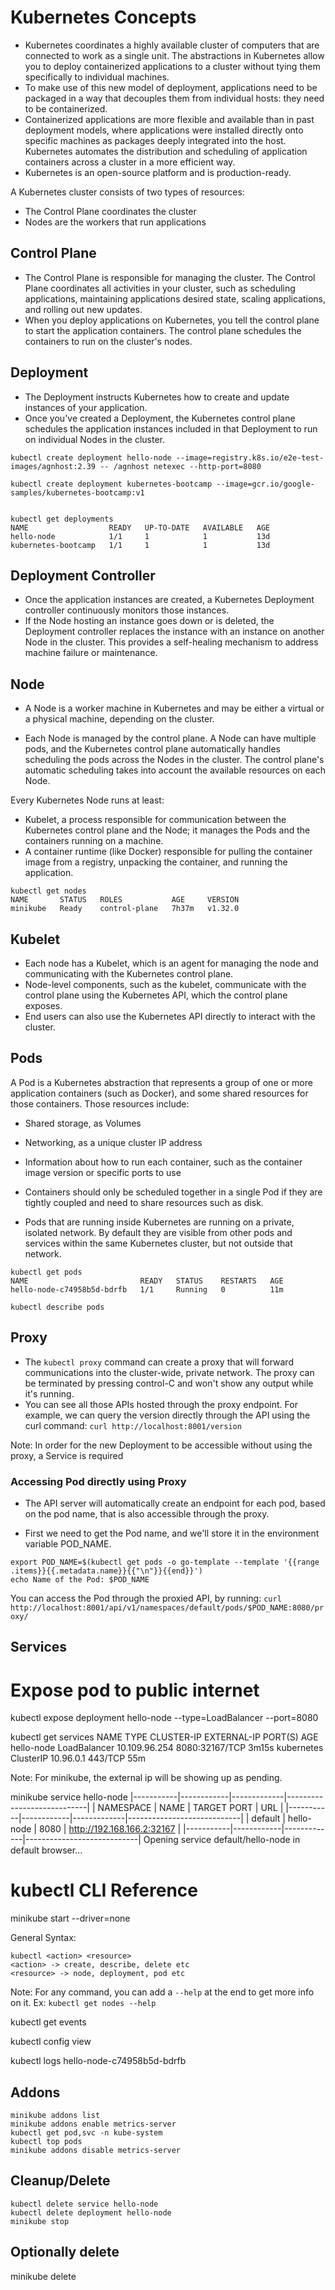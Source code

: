# Kubernetes Concepts

- Kubernetes coordinates a highly available cluster of computers that are connected to work as a single unit. The abstractions in Kubernetes allow you to deploy containerized applications to a cluster without tying them specifically to individual machines.
- To make use of this new model of deployment, applications need to be packaged in a way that decouples them from individual hosts: they need to be containerized.
- Containerized applications are more flexible and available than in past deployment models, where applications were installed directly onto specific machines as packages deeply integrated into the host. Kubernetes automates the distribution and scheduling of application containers across a cluster in a more efficient way.
- Kubernetes is an open-source platform and is production-ready.


A Kubernetes cluster consists of two types of resources:

- The Control Plane coordinates the cluster
- Nodes are the workers that run applications

## Control Plane

- The Control Plane is responsible for managing the cluster. The Control Plane coordinates all activities in your cluster, such as scheduling applications, maintaining applications desired state, scaling applications, and rolling out new updates.
- When you deploy applications on Kubernetes, you tell the control plane to start the application containers. The control plane schedules the containers to run on the cluster's nodes.


## Deployment

- The Deployment instructs Kubernetes how to create and update instances of your application.
- Once you've created a Deployment, the Kubernetes control plane schedules the application instances included in that Deployment to run on individual Nodes in the cluster.

```
kubectl create deployment hello-node --image=registry.k8s.io/e2e-test-images/agnhost:2.39 -- /agnhost netexec --http-port=8080

kubectl create deployment kubernetes-bootcamp --image=gcr.io/google-samples/kubernetes-bootcamp:v1


kubectl get deployments
NAME                  READY   UP-TO-DATE   AVAILABLE   AGE
hello-node            1/1     1            1           13d
kubernetes-bootcamp   1/1     1            1           13d

```

## Deployment Controller

- Once the application instances are created, a Kubernetes Deployment controller continuously monitors those instances.
- If the Node hosting an instance goes down or is deleted, the Deployment controller replaces the instance with an instance on another Node in the cluster. This provides a self-healing mechanism to address machine failure or maintenance.

## Node

- A Node is a worker machine in Kubernetes and may be either a virtual or a physical machine, depending on the cluster.

- Each Node is managed by the control plane. A Node can have multiple pods, and the Kubernetes control plane automatically handles scheduling the pods across the Nodes in the cluster. The control plane's automatic scheduling takes into account the available resources on each Node.

Every Kubernetes Node runs at least:

- Kubelet, a process responsible for communication between the Kubernetes control plane and the Node; it manages the Pods and the containers running on a machine.
- A container runtime (like Docker) responsible for pulling the container image from a registry, unpacking the container, and running the application.

```
kubectl get nodes
NAME       STATUS   ROLES           AGE     VERSION
minikube   Ready    control-plane   7h37m   v1.32.0
```


## Kubelet

- Each node has a Kubelet, which is an agent for managing the node and communicating with the Kubernetes control plane.
- Node-level components, such as the kubelet, communicate with the control plane using the Kubernetes API, which the control plane exposes.
- End users can also use the Kubernetes API directly to interact with the cluster.

## Pods

A Pod is a Kubernetes abstraction that represents a group of one or more application containers (such as Docker), and some shared resources for those containers. Those resources include:

- Shared storage, as Volumes
- Networking, as a unique cluster IP address
- Information about how to run each container, such as the container image version or specific ports to use

- Containers should only be scheduled together in a single Pod if they are tightly coupled and need to share resources such as disk.

- Pods that are running inside Kubernetes are running on a private, isolated network. By default they are visible from other pods and services within the same Kubernetes cluster, but not outside that network.

```
kubectl get pods
NAME                         READY   STATUS    RESTARTS   AGE
hello-node-c74958b5d-bdrfb   1/1     Running   0          11m

kubectl describe pods
```

## Proxy

- The `kubectl proxy` command can create a proxy that will forward communications into the cluster-wide, private network. The proxy can be terminated by pressing control-C and won't show any output while it's running.
- You can see all those APIs hosted through the proxy endpoint. For example, we can query the version directly through the API using the curl command: `curl http://localhost:8001/version`

Note: In order for the new Deployment to be accessible without using the proxy, a Service is required

### Accessing Pod directly using Proxy

- The API server will automatically create an endpoint for each pod, based on the pod name, that is also accessible through the proxy.

- First we need to get the Pod name, and we'll store it in the environment variable POD_NAME.
```
export POD_NAME=$(kubectl get pods -o go-template --template '{{range .items}}{{.metadata.name}}{{"\n"}}{{end}}')
echo Name of the Pod: $POD_NAME
```

You can access the Pod through the proxied API, by running:
`curl http://localhost:8001/api/v1/namespaces/default/pods/$POD_NAME:8080/proxy/`

## Services

# Expose pod to public internet
kubectl expose deployment hello-node --type=LoadBalancer --port=8080

kubectl get services
NAME         TYPE           CLUSTER-IP      EXTERNAL-IP   PORT(S)          AGE
hello-node   LoadBalancer   10.109.96.254   <pending>     8080:32167/TCP   3m15s
kubernetes   ClusterIP      10.96.0.1       <none>        443/TCP          55m


Note: For minikube, the external ip will be showing up as pending.

minikube service hello-node
|-----------|------------|-------------|----------------------------|
| NAMESPACE |    NAME    | TARGET PORT |            URL             |
|-----------|------------|-------------|----------------------------|
| default   | hello-node |        8080 | http://192.168.166.2:32167 |
|-----------|------------|-------------|----------------------------|
Opening service default/hello-node in default browser...





# kubectl CLI Reference

minikube start --driver=none

General Syntax:

```
kubectl <action> <resource>
<action> -> create, describe, delete etc
<resource> -> node, deployment, pod etc
```

Note: For any command, you can add a `--help` at the end to get more info on it.
Ex:
```kubectl get nodes --help```

kubectl get events

kubectl config view

kubectl logs hello-node-c74958b5d-bdrfb



## Addons

```
minikube addons list
minikube addons enable metrics-server
kubectl get pod,svc -n kube-system
kubectl top pods
minikube addons disable metrics-server
```

## Cleanup/Delete

```
kubectl delete service hello-node
kubectl delete deployment hello-node
minikube stop
```

## Optionally delete
minikube delete


